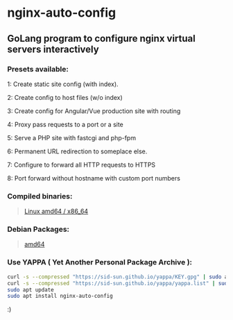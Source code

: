 # nginx-auto-config
## GoLang program to configure nginx virtual servers interactively 

### Presets available:

1: Create static site config (with index).

2: Create config to host files (w/o index)

3: Create config for Angular/Vue production site with routing

4: Proxy pass requests to a port or a site

5: Serve a PHP site with fastcgi and php-fpm

6: Permanent URL redirection to someplace else.

7: Configure to forward all HTTP requests to HTTPS

8: Port forward without hostname with custom port numbers

### Compiled binaries:

> [Linux amd64 / x86_64](https://cdn.sidsun.com/nginx-auto-config/nginx-auto-config_linux-amd64)

### Debian Packages:

> [amd64](https://cdn.sidsun.com/nginx-auto-config/nginx-auto-config.deb)

### Use YAPPA ( Yet Another Personal Package Archive ):

```bash
curl -s --compressed "https://sid-sun.github.io/yappa/KEY.gpg" | sudo apt-key add -
curl -s --compressed "https://sid-sun.github.io/yappa/yappa.list" | sudo tee /etc/apt/sources.list.d/yappa.list
sudo apt update
sudo apt install nginx-auto-config
```

:)